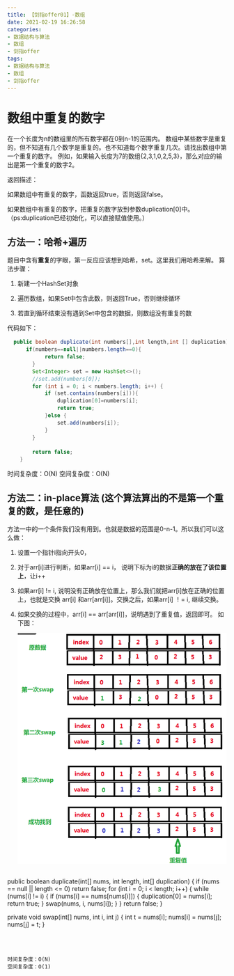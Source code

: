 ```yaml
---
title: 【剑指offer01】-数组
date: 2021-02-19 16:26:58
categories:
- 数据结构与算法
- 数组
- 剑指offer
tags:
- 数据结构与算法
- 数组
- 剑指offer
---
```

# 数组中重复的数字

在一个长度为n的数组里的所有数字都在0到n-1的范围内。 数组中某些数字是重复的，但不知道有几个数字是重复的。也不知道每个数字重复几次。请找出数组中第一个重复的数字。 例如，如果输入长度为7的数组{2,3,1,0,2,5,3}，那么对应的输出是第一个重复的数字2。

返回描述：

如果数组中有重复的数字，函数返回true，否则返回false。

如果数组中有重复的数字，把重复的数字放到参数duplication[0]中。（ps:duplication已经初始化，可以直接赋值使用。）

<!--more-->

## 方法一：哈希+遍历

题目中含有**重复**的字眼，第一反应应该想到哈希，set。这里我们用哈希来解。
算法步骤：

1. 新建一个HashSet对象

2. 遍历数组，如果Set中包含此数，则返回True，否则继续循环

3. 若直到循环结束没有遇到Set中包含的数据，则数组没有重复的数

代码如下：

```java
  public boolean duplicate(int numbers[],int length,int [] duplication) {
      if(numbers==null||numbers.length==0){
            return false;
        }
        Set<Integer> set = new HashSet<>();
        //set.add(numbers[0]);
        for (int i = 0; i < numbers.length; i++) {
            if (set.contains(numbers[i])){
                duplication[0]=numbers[i];
                return true;
            }else {
                set.add(numbers[i]);
            }
        }
    
        return false;
    }
```

时间复杂度：O(N)
空间复杂度：O(N)

## 方法二：in-place算法 (这个算法算出的不是第一个重复的数，是任意的)

方法一中的一个条件我们没有用到。也就是数据的范围是0-n-1。所以我们可以这么做：

1. 设置一个指针i指向开头0，

2. 对于arr[i]进行判断，如果arr[i] == i， 说明下标为i的数据**正确的放在了该位置上**，让i++

3. 如果arr[i] != i, 说明没有正确放在位置上，那么我们就把arr[i]放在正确的位置上，也就是交换
   arr[i] 和arr[arr[i]]。交换之后，如果arr[i] ！= i, 继续交换。

4. 如果交换的过程中，arr[i] == arr[arr[i]]，说明遇到了重复值，返回即可。
   如下图：
   
   ![image-20210220182656143](【剑指offer01】-数组/image-20210220182656143.png)


   ```java
public boolean duplicate(int[] nums, int length, int[] duplication) {
    if (nums == null || length <= 0)
        return false;
    for (int i = 0; i < length; i++) {
        while (nums[i] != i) {
            if (nums[i] == nums[nums[i]]) {
                duplication[0] = nums[i];
                return true;
            }
            swap(nums, i, nums[i]);
        }
    }
    return false;
}

private void swap(int[] nums, int i, int j) {
    int t = nums[i];
    nums[i] = nums[j];
    nums[j] = t;
}

   ```

   

时间复杂度：O(N)
空间复杂度：O(1)



